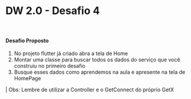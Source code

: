 # DW 2.0 - Desafio 4

<br/>

#### Desafio Proposto

1. No projeto flutter já criado abra a tela de Home
2. Montar uma classe para buscar todos os dados do serviço que você construiu no primeiro desafio
3. Busque esses dados como aprendemos na aula e apresente na tela de HomePage

| Obs: Lembre de utilizar a Controller e o GetConnect do próprio GetX
